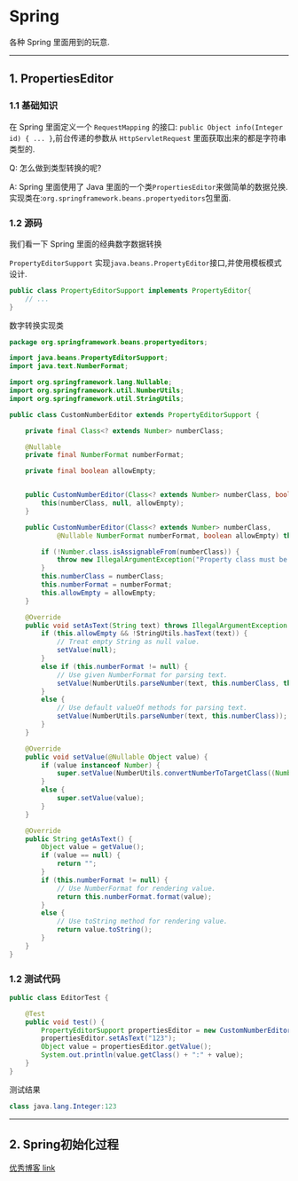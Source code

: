 # Spring

各种 Spring 里面用到的玩意.

---

## 1. PropertiesEditor

### 1.1 基础知识

在 Spring 里面定义一个 `RequestMapping` 的接口: `public Object info(Integer id) { ... }`,前台传递的参数从 `HttpServletRequest` 里面获取出来的都是字符串类型的.

Q: 怎么做到类型转换的呢?

A: Spring 里面使用了 Java 里面的一个类`PropertiesEditor`来做简单的数据兑换.实现类在:`org.springframework.beans.propertyeditors`包里面.

### 1.2 源码

我们看一下 Spring 里面的经典数字数据转换

`PropertyEditorSupport` 实现`java.beans.PropertyEditor`接口,并使用模板模式设计.

```java
public class PropertyEditorSupport implements PropertyEditor{
    // ...
}
```

数字转换实现类

```java
package org.springframework.beans.propertyeditors;

import java.beans.PropertyEditorSupport;
import java.text.NumberFormat;

import org.springframework.lang.Nullable;
import org.springframework.util.NumberUtils;
import org.springframework.util.StringUtils;

public class CustomNumberEditor extends PropertyEditorSupport {

	private final Class<? extends Number> numberClass;

	@Nullable
	private final NumberFormat numberFormat;

	private final boolean allowEmpty;


	public CustomNumberEditor(Class<? extends Number> numberClass, boolean allowEmpty) throws IllegalArgumentException {
		this(numberClass, null, allowEmpty);
	}

	public CustomNumberEditor(Class<? extends Number> numberClass,
			@Nullable NumberFormat numberFormat, boolean allowEmpty) throws IllegalArgumentException {

		if (!Number.class.isAssignableFrom(numberClass)) {
			throw new IllegalArgumentException("Property class must be a subclass of Number");
		}
		this.numberClass = numberClass;
		this.numberFormat = numberFormat;
		this.allowEmpty = allowEmpty;
	}

	@Override
	public void setAsText(String text) throws IllegalArgumentException {
		if (this.allowEmpty && !StringUtils.hasText(text)) {
			// Treat empty String as null value.
			setValue(null);
		}
		else if (this.numberFormat != null) {
			// Use given NumberFormat for parsing text.
			setValue(NumberUtils.parseNumber(text, this.numberClass, this.numberFormat));
		}
		else {
			// Use default valueOf methods for parsing text.
			setValue(NumberUtils.parseNumber(text, this.numberClass));
		}
	}

	@Override
	public void setValue(@Nullable Object value) {
		if (value instanceof Number) {
			super.setValue(NumberUtils.convertNumberToTargetClass((Number) value, this.numberClass));
		}
		else {
			super.setValue(value);
		}
	}

	@Override
	public String getAsText() {
		Object value = getValue();
		if (value == null) {
			return "";
		}
		if (this.numberFormat != null) {
			// Use NumberFormat for rendering value.
			return this.numberFormat.format(value);
		}
		else {
			// Use toString method for rendering value.
			return value.toString();
		}
	}
}
```

### 1.2 测试代码

```java
public class EditorTest {

    @Test
    public void test() {
        PropertyEditorSupport propertiesEditor = new CustomNumberEditor(Integer.class, false);
        propertiesEditor.setAsText("123");
        Object value = propertiesEditor.getValue();
        System.out.println(value.getClass() + ":" + value);
    }
}
```

测试结果

```java
class java.lang.Integer:123
```

---

## 2. Spring初始化过程

[优秀博客 link](https://fangjian0423.github.io/)